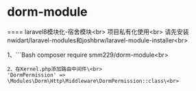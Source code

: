 # dorm-module
==== 
laravel8模块化-宿舍模块\<br>
项目私有化使用\<br>
请先安装 nwidart/laravel-modules和joshbrw/laravel-module-installer\<br>

1、```Bash 
composer require smm229/dorm-module\<br>
```
2、在Kernel.php添加路由中间件\<br>
'DormPermission' => \Modules\Dorm\Http\Middleware\DormPermission::class\<br>


